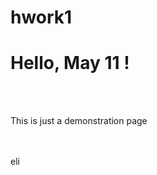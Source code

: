 # hwork1
<!DOCTYPE html>
<html lang="en">
<head>
    <meta charset="UTF-8">
    <meta name="viewport" content="width=device-width, initial-scale=1.0">
    <title>Document</title>
</head>

<body>
   

<h1>Hello, May 11 !</h1>
<br></br>
<p> This is just a demonstration page</p>
<br></br>
<footer>eli</footer>
</body>
</html>
